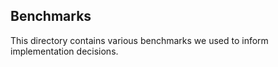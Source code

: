 ## Benchmarks

This directory contains various benchmarks we used to inform implementation
decisions.
